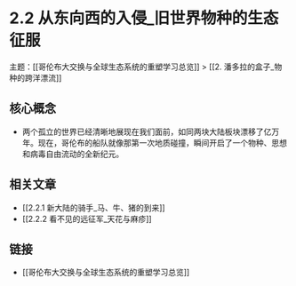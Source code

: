 # 2.2 从东向西的入侵_旧世界物种的生态征服

主题：[[哥伦布大交换与全球生态系统的重塑学习总览]] > [[2. 潘多拉的盒子_物种的跨洋漂流]]

## 核心概念

- 两个孤立的世界已经清晰地展现在我们面前，如同两块大陆板块漂移了亿万年。现在，哥伦布的船队就像那第一次地质碰撞，瞬间开启了一个物种、思想和病毒自由流动的全新纪元。

## 相关文章

- [[2.2.1 新大陆的骑手_马、牛、猪的到来]]
- [[2.2.2 看不见的远征军_天花与麻疹]]

## 链接

- [[哥伦布大交换与全球生态系统的重塑学习总览]]
